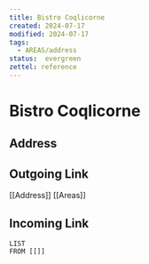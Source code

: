 ```yaml
---
title: Bistro Coqlicorne
created: 2024-07-17
modified: 2024-07-17
tags:
  - AREAS/address
status:  evergreen
zettel: reference
---
```

# Bistro Coqlicorne
## Address

## Outgoing Link
[[Address]]
[[Areas]]
## Incoming Link
```dataview
LIST
FROM [[]]
```
